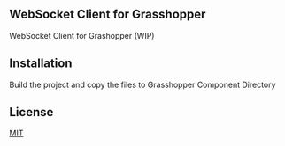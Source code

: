 ## WebSocket Client for Grasshopper

WebSocket Client for Grashopper
(WIP)

## Installation

Build the project and copy the files to Grasshopper Component Directory

## License
[MIT](https://choosealicense.com/licenses/mit/)
